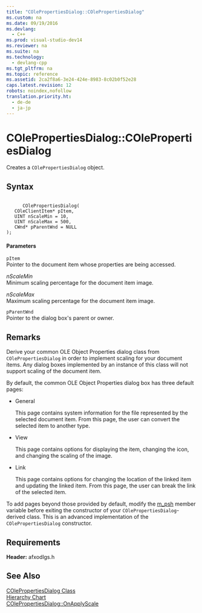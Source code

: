```yaml
---
title: "COlePropertiesDialog::COlePropertiesDialog"
ms.custom: na
ms.date: 09/19/2016
ms.devlang: 
  - C++
ms.prod: visual-studio-dev14
ms.reviewer: na
ms.suite: na
ms.technology: 
  - devlang-cpp
ms.tgt_pltfrm: na
ms.topic: reference
ms.assetid: 2ca2f8a6-3e24-424e-8983-8c02b0f52e28
caps.latest.revision: 12
robots: noindex,nofollow
translation.priority.ht: 
  - de-de
  - ja-jp
---
```

# COlePropertiesDialog::COlePropertiesDialog
Creates a `COlePropertiesDialog` object.  
  
## Syntax  
  
```  
  
      COlePropertiesDialog(  
   COleClientItem* pItem,  
   UINT nScaleMin = 10,  
   UINT nScaleMax = 500,  
   CWnd* pParentWnd = NULL   
);  
```  
  
#### Parameters  
 `pItem`  
 Pointer to the document item whose properties are being accessed.  
  
 *nScaleMin*  
 Minimum scaling percentage for the document item image.  
  
 *nScaleMax*  
 Maximum scaling percentage for the document item image.  
  
 `pParentWnd`  
 Pointer to the dialog box's parent or owner.  
  
## Remarks  
 Derive your common OLE Object Properties dialog class from `COlePropertiesDialog` in order to implement scaling for your document items. Any dialog boxes implemented by an instance of this class will not support scaling of the document item.  
  
 By default, the common OLE Object Properties dialog box has three default pages:  
  
-   General  
  
     This page contains system information for the file represented by the selected document item. From this page, the user can convert the selected item to another type.  
  
-   View  
  
     This page contains options for displaying the item, changing the icon, and changing the scaling of the image.  
  
-   Link  
  
     This page contains options for changing the location of the linked item and updating the linked item. From this page, the user can break the link of the selected item.  
  
 To add pages beyond those provided by default, modify the [m_psh](../vs140/COlePropertiesDialog--m_psh.md) member variable before exiting the constructor of your `COlePropertiesDialog`-derived class. This is an advanced implementation of the `COlePropertiesDialog` constructor.  
  
## Requirements  
 **Header:** afxodlgs.h  
  
## See Also  
 [COlePropertiesDialog Class](../vs140/COlePropertiesDialog-Class.md)   
 [Hierarchy Chart](../vs140/Hierarchy-Chart.md)   
 [COlePropertiesDialog::OnApplyScale](../vs140/COlePropertiesDialog--OnApplyScale.md)